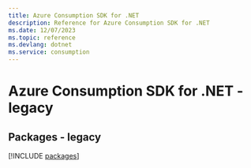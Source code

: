 ```yaml
---
title: Azure Consumption SDK for .NET
description: Reference for Azure Consumption SDK for .NET
ms.date: 12/07/2023
ms.topic: reference
ms.devlang: dotnet
ms.service: consumption
---
```

# Azure Consumption SDK for .NET - legacy
## Packages - legacy
[!INCLUDE [packages](consumption-index.md)]